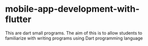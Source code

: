 # mobile-app-development-with-flutter
This are dart small programs.
The aim of this is to allow students to familiarize with writing programs using Dart programming 
language
